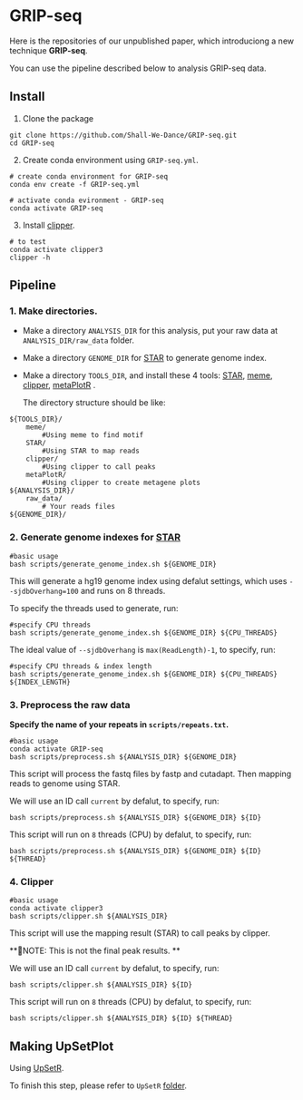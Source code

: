 <!--![homepic](imgs/home.png)-->

# GRIP-seq

Here is the repositories of our unpublished paper, which introduciong a new technique **GRIP-seq**.

You can use the pipeline described below to analysis GRIP-seq data.

## Install

1. Clone the package
```
git clone https://github.com/Shall-We-Dance/GRIP-seq.git
cd GRIP-seq
```

2. Create conda environment using `GRIP-seq.yml`.
```
# create conda environment for GRIP-seq
conda env create -f GRIP-seq.yml

# activate conda evironment - GRIP-seq
conda activate GRIP-seq
```

3. Install [clipper](https://github.com/YeoLab/clipper).
```
# to test
conda activate clipper3
clipper -h
```

## Pipeline

### 1.  Make directories.

+ Make a directory `ANALYSIS_DIR` for this analysis, put your raw data at `ANALYSIS_DIR/raw_data` folder. 

+ Make a directory `GENOME_DIR` for [STAR](https://github.com/alexdobin/STAR) to generate genome index. 

+ Make a directory `TOOLS_DIR`, and install these 4 tools: [STAR](https://github.com/alexdobin/STAR), [meme](https://meme-suite.org/meme/doc/download.html), [clipper](https://github.com/YeoLab/clipper), [metaPlotR](https://github.com/olarerin/metaPlotR) . 

  The directory structure should be like:
  
```
${TOOLS_DIR}/
    meme/
        #Using meme to find motif
    STAR/
        #Using STAR to map reads
    clipper/
        #Using clipper to call peaks
    metaPlotR/
        #Using clipper to create metagene plots
${ANALYSIS_DIR}/
    raw_data/
        # Your reads files
${GENOME_DIR}/

```

### 2.  Generate genome indexes for [STAR](https://github.com/alexdobin/STAR)

  ```
  #basic usage
  bash scripts/generate_genome_index.sh ${GENOME_DIR}
  ```
  This will generate a hg19 genome index using defalut settings, which uses `--sjdbOverhang=100` and runs on 8 threads.
  
  To specify the threads used to generate, run:
  
  ```
  #specify CPU threads
  bash scripts/generate_genome_index.sh ${GENOME_DIR} ${CPU_THREADS}
  ```
  
  The ideal value of `--sjdbOverhang` is `max(ReadLength)-1`, to specify, run:
  
  ```
  #specify CPU threads & index length
  bash scripts/generate_genome_index.sh ${GENOME_DIR} ${CPU_THREADS} ${INDEX_LENGTH}
  ```
### 3.  Preprocess the raw data

  **Specify the name of your repeats in `scripts/repeats.txt`.**

  ```
  #basic usage
  conda activate GRIP-seq
  bash scripts/preprocess.sh ${ANALYSIS_DIR} ${GENOME_DIR}
  ```

  This script will process the fastq files by fastp and cutadapt. Then mapping reads to genome using STAR.
  
  We will use an ID call `current` by defalut, to specify, run:
  
  ```
  bash scripts/preprocess.sh ${ANALYSIS_DIR} ${GENOME_DIR} ${ID}
  ```
  
  This script will run on `8` threads (CPU) by defalut, to specify, run:

  ```
  bash scripts/preprocess.sh ${ANALYSIS_DIR} ${GENOME_DIR} ${ID} ${THREAD}
  ```
  
### 4.  Clipper

  ```
  #basic usage
  conda activate clipper3
  bash scripts/clipper.sh ${ANALYSIS_DIR} 
  ```
  
  This script will use the mapping result (STAR) to call peaks by clipper.
  
  **📒NOTE: This is not the final peak results. **
  
  We will use an ID call `current` by defalut, to specify, run:
  
  ```
  bash scripts/clipper.sh ${ANALYSIS_DIR} ${ID}
  ```
  
  This script will run on `8` threads (CPU) by defalut, to specify, run:

  ```
  bash scripts/clipper.sh ${ANALYSIS_DIR} ${ID} ${THREAD}
  ```
  
## Making UpSetPlot

Using [UpSetR](https://github.com/hms-dbmi/UpSetR).

To finish this step, please refer to `UpSetR` [folder](https://github.com/Shall-We-Dance/GRIP-seq/tree/main/UpSetR).

